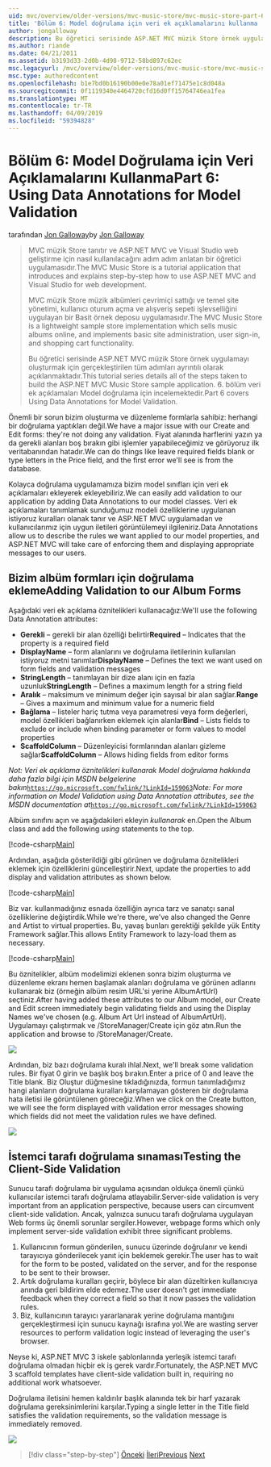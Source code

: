 ```yaml
---
uid: mvc/overview/older-versions/mvc-music-store/mvc-music-store-part-6
title: 'Bölüm 6: Model doğrulama için veri ek açıklamalarını kullanma | Microsoft Docs'
author: jongalloway
description: Bu öğretici serisinde ASP.NET MVC müzik Store örnek uygulamayı oluşturmak için gerçekleştirilen tüm adımları ayrıntılı olarak açıklanmaktadır. 6. bölüm veri ek açıklamaları Model için V incelemektedir...
ms.author: riande
ms.date: 04/21/2011
ms.assetid: b3193d33-2d0b-4d98-9712-58bd897c62ec
msc.legacyurl: /mvc/overview/older-versions/mvc-music-store/mvc-music-store-part-6
msc.type: authoredcontent
ms.openlocfilehash: b1e7bd0b16190b00e0e78a01ef71475e1c8d048a
ms.sourcegitcommit: 0f1119340e4464720cfd16d0ff15764746ea1fea
ms.translationtype: MT
ms.contentlocale: tr-TR
ms.lasthandoff: 04/09/2019
ms.locfileid: "59394828"
---
```

# <a name="part-6-using-data-annotations-for-model-validation"></a><span data-ttu-id="c0a00-104">Bölüm 6: Model Doğrulama için Veri Açıklamalarını Kullanma</span><span class="sxs-lookup"><span data-stu-id="c0a00-104">Part 6: Using Data Annotations for Model Validation</span></span>

<span data-ttu-id="c0a00-105">tarafından [Jon Galloway](https://github.com/jongalloway)</span><span class="sxs-lookup"><span data-stu-id="c0a00-105">by [Jon Galloway](https://github.com/jongalloway)</span></span>

> <span data-ttu-id="c0a00-106">MVC müzik Store tanıtır ve ASP.NET MVC ve Visual Studio web geliştirme için nasıl kullanılacağını adım adım anlatan bir öğretici uygulamasıdır.</span><span class="sxs-lookup"><span data-stu-id="c0a00-106">The MVC Music Store is a tutorial application that introduces and explains step-by-step how to use ASP.NET MVC and Visual Studio for web development.</span></span>  
>   
> <span data-ttu-id="c0a00-107">MVC müzik Store müzik albümleri çevrimiçi sattığı ve temel site yönetimi, kullanıcı oturum açma ve alışveriş sepeti işlevselliğini uygulayan bir Basit örnek deposu uygulamasıdır.</span><span class="sxs-lookup"><span data-stu-id="c0a00-107">The MVC Music Store is a lightweight sample store implementation which sells music albums online, and implements basic site administration, user sign-in, and shopping cart functionality.</span></span>  
>   
> <span data-ttu-id="c0a00-108">Bu öğretici serisinde ASP.NET MVC müzik Store örnek uygulamayı oluşturmak için gerçekleştirilen tüm adımları ayrıntılı olarak açıklanmaktadır.</span><span class="sxs-lookup"><span data-stu-id="c0a00-108">This tutorial series details all of the steps taken to build the ASP.NET MVC Music Store sample application.</span></span> <span data-ttu-id="c0a00-109">6. bölüm veri ek açıklamaları Model doğrulama için incelemektedir.</span><span class="sxs-lookup"><span data-stu-id="c0a00-109">Part 6 covers Using Data Annotations for Model Validation.</span></span>


<span data-ttu-id="c0a00-110">Önemli bir sorun bizim oluşturma ve düzenleme formlarla sahibiz: herhangi bir doğrulama yaptıkları değil.</span><span class="sxs-lookup"><span data-stu-id="c0a00-110">We have a major issue with our Create and Edit forms: they're not doing any validation.</span></span> <span data-ttu-id="c0a00-111">Fiyat alanında harflerini yazın ya da gerekli alanları boş bırakın gibi işlemler yapabileceğimiz ve görüyoruz ilk veritabanından hatadır.</span><span class="sxs-lookup"><span data-stu-id="c0a00-111">We can do things like leave required fields blank or type letters in the Price field, and the first error we'll see is from the database.</span></span>

<span data-ttu-id="c0a00-112">Kolayca doğrulama uygulamamıza bizim model sınıfları için veri ek açıklamaları ekleyerek ekleyebiliriz.</span><span class="sxs-lookup"><span data-stu-id="c0a00-112">We can easily add validation to our application by adding Data Annotations to our model classes.</span></span> <span data-ttu-id="c0a00-113">Veri ek açıklamaları tanımlamak sunduğumuz modeli özelliklerine uygulanan istiyoruz kuralları olanak tanır ve ASP.NET MVC uygulamadan ve kullanıcılarımız için uygun iletileri görüntülemeyi ilgileniriz.</span><span class="sxs-lookup"><span data-stu-id="c0a00-113">Data Annotations allow us to describe the rules we want applied to our model properties, and ASP.NET MVC will take care of enforcing them and displaying appropriate messages to our users.</span></span>

## <a name="adding-validation-to-our-album-forms"></a><span data-ttu-id="c0a00-114">Bizim albüm formları için doğrulama ekleme</span><span class="sxs-lookup"><span data-stu-id="c0a00-114">Adding Validation to our Album Forms</span></span>

<span data-ttu-id="c0a00-115">Aşağıdaki veri ek açıklama öznitelikleri kullanacağız:</span><span class="sxs-lookup"><span data-stu-id="c0a00-115">We'll use the following Data Annotation attributes:</span></span>

- <span data-ttu-id="c0a00-116">**Gerekli** – gerekli bir alan özelliği belirtir</span><span class="sxs-lookup"><span data-stu-id="c0a00-116">**Required** – Indicates that the property is a required field</span></span>
- <span data-ttu-id="c0a00-117">**DisplayName** – form alanlarını ve doğrulama iletilerinin kullanılan istiyoruz metni tanımlar</span><span class="sxs-lookup"><span data-stu-id="c0a00-117">**DisplayName** – Defines the text we want used on form fields and validation messages</span></span>
- <span data-ttu-id="c0a00-118">**StringLength** – tanımlayan bir dize alanı için en fazla uzunluk</span><span class="sxs-lookup"><span data-stu-id="c0a00-118">**StringLength** – Defines a maximum length for a string field</span></span>
- <span data-ttu-id="c0a00-119">**Aralık** – maksimum ve minimum değer için sayısal bir alan sağlar.</span><span class="sxs-lookup"><span data-stu-id="c0a00-119">**Range** – Gives a maximum and minimum value for a numeric field</span></span>
- <span data-ttu-id="c0a00-120">**Bağlama** – listeler hariç tutma veya parametresi veya form değerleri, model özellikleri bağlanırken eklemek için alanlar</span><span class="sxs-lookup"><span data-stu-id="c0a00-120">**Bind** – Lists fields to exclude or include when binding parameter or form values to model properties</span></span>
- <span data-ttu-id="c0a00-121">**ScaffoldColumn** – Düzenleyicisi formlarından alanları gizleme sağlar</span><span class="sxs-lookup"><span data-stu-id="c0a00-121">**ScaffoldColumn** – Allows hiding fields from editor forms</span></span>

<span data-ttu-id="c0a00-122">*Not: Veri ek açıklama öznitelikleri kullanarak Model doğrulama hakkında daha fazla bilgi için MSDN belgelerine bakın*[`https://go.microsoft.com/fwlink/?LinkId=159063`](https://go.microsoft.com/fwlink/?LinkId=159063)</span><span class="sxs-lookup"><span data-stu-id="c0a00-122">*Note: For more information on Model Validation using Data Annotation attributes, see the MSDN documentation at*[`https://go.microsoft.com/fwlink/?LinkId=159063`](https://go.microsoft.com/fwlink/?LinkId=159063)</span></span>

<span data-ttu-id="c0a00-123">Albüm sınıfını açın ve aşağıdakileri ekleyin *kullanarak* en.</span><span class="sxs-lookup"><span data-stu-id="c0a00-123">Open the Album class and add the following *using* statements to the top.</span></span>

[!code-csharp[Main](mvc-music-store-part-6/samples/sample1.cs)]

<span data-ttu-id="c0a00-124">Ardından, aşağıda gösterildiği gibi görünen ve doğrulama öznitelikleri eklemek için özelliklerini güncelleştirir.</span><span class="sxs-lookup"><span data-stu-id="c0a00-124">Next, update the properties to add display and validation attributes as shown below.</span></span>

[!code-csharp[Main](mvc-music-store-part-6/samples/sample2.cs)]

<span data-ttu-id="c0a00-125">Biz var. kullanmadığınız esnada özelliğin ayrıca tarz ve sanatçı sanal özelliklerine değiştirdik.</span><span class="sxs-lookup"><span data-stu-id="c0a00-125">While we're there, we've also changed the Genre and Artist to virtual properties.</span></span> <span data-ttu-id="c0a00-126">Bu, yavaş bunları gerektiği şekilde yük Entity Framework sağlar.</span><span class="sxs-lookup"><span data-stu-id="c0a00-126">This allows Entity Framework to lazy-load them as necessary.</span></span>

[!code-csharp[Main](mvc-music-store-part-6/samples/sample3.cs)]

<span data-ttu-id="c0a00-127">Bu öznitelikler, albüm modelimizi eklenen sonra bizim oluşturma ve düzenleme ekranı hemen başlamak alanları doğrulama ve görünen adlarını kullanarak biz (örneğin albüm resim URL'si yerine AlbumArtUrl) seçtiniz.</span><span class="sxs-lookup"><span data-stu-id="c0a00-127">After having added these attributes to our Album model, our Create and Edit screen immediately begin validating fields and using the Display Names we've chosen (e.g. Album Art Url instead of AlbumArtUrl).</span></span> <span data-ttu-id="c0a00-128">Uygulamayı çalıştırmak ve /StoreManager/Create için göz atın.</span><span class="sxs-lookup"><span data-stu-id="c0a00-128">Run the application and browse to /StoreManager/Create.</span></span>

![](mvc-music-store-part-6/_static/image1.png)

<span data-ttu-id="c0a00-129">Ardından, biz bazı doğrulama kuralı ihlal.</span><span class="sxs-lookup"><span data-stu-id="c0a00-129">Next, we'll break some validation rules.</span></span> <span data-ttu-id="c0a00-130">Bir fiyat 0 girin ve başlık boş bırakın.</span><span class="sxs-lookup"><span data-stu-id="c0a00-130">Enter a price of 0 and leave the Title blank.</span></span> <span data-ttu-id="c0a00-131">Biz Oluştur düğmesine tıkladığınızda, formun tanımladığımız hangi alanların doğrulama kuralları karşılamayan gösteren bir doğrulama hata iletisi ile görüntülenen göreceğiz.</span><span class="sxs-lookup"><span data-stu-id="c0a00-131">When we click on the Create button, we will see the form displayed with validation error messages showing which fields did not meet the validation rules we have defined.</span></span>

![](mvc-music-store-part-6/_static/image2.png)

## <a name="testing-the-client-side-validation"></a><span data-ttu-id="c0a00-132">İstemci tarafı doğrulama sınaması</span><span class="sxs-lookup"><span data-stu-id="c0a00-132">Testing the Client-Side Validation</span></span>

<span data-ttu-id="c0a00-133">Sunucu tarafı doğrulama bir uygulama açısından oldukça önemli çünkü kullanıcılar istemci tarafı doğrulama atlayabilir.</span><span class="sxs-lookup"><span data-stu-id="c0a00-133">Server-side validation is very important from an application perspective, because users can circumvent client-side validation.</span></span> <span data-ttu-id="c0a00-134">Ancak, yalnızca sunucu tarafı doğrulama uygulayan Web forms üç önemli sorunlar sergiler.</span><span class="sxs-lookup"><span data-stu-id="c0a00-134">However, webpage forms which only implement server-side validation exhibit three significant problems.</span></span>

1. <span data-ttu-id="c0a00-135">Kullanıcının formun gönderilen, sunucu üzerinde doğrulanır ve kendi tarayıcıya gönderilecek yanıt için beklemek gerekir.</span><span class="sxs-lookup"><span data-stu-id="c0a00-135">The user has to wait for the form to be posted, validated on the server, and for the response to be sent to their browser.</span></span>
2. <span data-ttu-id="c0a00-136">Artık doğrulama kuralları geçirir, böylece bir alan düzeltirken kullanıcıya anında geri bildirim elde edemez.</span><span class="sxs-lookup"><span data-stu-id="c0a00-136">The user doesn't get immediate feedback when they correct a field so that it now passes the validation rules.</span></span>
3. <span data-ttu-id="c0a00-137">Biz, kullanıcının tarayıcı yararlanarak yerine doğrulama mantığını gerçekleştirmesi için sunucu kaynağı israfına yol.</span><span class="sxs-lookup"><span data-stu-id="c0a00-137">We are wasting server resources to perform validation logic instead of leveraging the user's browser.</span></span>

<span data-ttu-id="c0a00-138">Neyse ki, ASP.NET MVC 3 iskele şablonlarında yerleşik istemci tarafı doğrulama olmadan hiçbir ek iş gerek vardır.</span><span class="sxs-lookup"><span data-stu-id="c0a00-138">Fortunately, the ASP.NET MVC 3 scaffold templates have client-side validation built in, requiring no additional work whatsoever.</span></span>

<span data-ttu-id="c0a00-139">Doğrulama iletisini hemen kaldırılır başlık alanında tek bir harf yazarak doğrulama gereksinimlerini karşılar.</span><span class="sxs-lookup"><span data-stu-id="c0a00-139">Typing a single letter in the Title field satisfies the validation requirements, so the validation message is immediately removed.</span></span>

![](mvc-music-store-part-6/_static/image3.png)


> [!div class="step-by-step"]
> <span data-ttu-id="c0a00-140">[Önceki](mvc-music-store-part-5.md)
> [İleri](mvc-music-store-part-7.md)</span><span class="sxs-lookup"><span data-stu-id="c0a00-140">[Previous](mvc-music-store-part-5.md)
[Next](mvc-music-store-part-7.md)</span></span>
